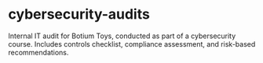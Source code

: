 # cybersecurity-audits
Internal IT audit for Botium Toys, conducted as part of a cybersecurity course. Includes controls checklist, compliance assessment, and risk-based recommendations.
